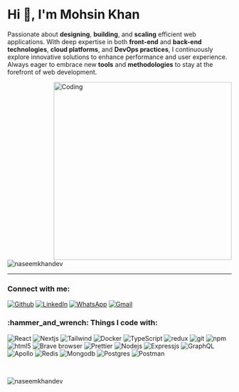 <h1>Hi 👋, I'm Mohsin Khan</h1>


Passionate about **designing**, **building**, and **scaling** efficient web applications. With deep expertise in both **front-end** and **back-end technologies**, **cloud platforms**, and **DevOps practices**, I continuously explore innovative solutions to enhance performance and user experience. Always eager to embrace new **tools** and **methodologies** to stay at the forefront of web development.

<img align="right" alt="Coding" width="400" src="https://cdn.dribbble.com/users/1162077/screenshots/3848914/media/7ed7d5ca074b48b328150e5a231e8d1f.gif" />

<p align="left"> <img src="https://komarev.com/ghpvc/?username=naseemkhandev&label=Visitors%20Count&color=0e75b6&style=flat" alt="naseemkhandev" /> </p>



---
<h3 align="left">Connect with me:</h3>
<p><a  href="https://github.com/naseemkhandev"  target="_blank"><img  alt="Github"  src="https://img.shields.io/badge/GitHub-%2312100E.svg?&style=for-the-badge&logo=Github&logoColor=white" /></a>  <a  href="https://www.linkedin.com/in/naseemkhann"  target="_blank"><img  alt="LinkedIn"  src="https://img.shields.io/badge/linkedin-%230077B5.svg?&style=for-the-badge&logo=linkedin&logoColor=white" /></a> 
  <a href="https://wa.me/923444170400" target="_blank"><img alt="WhatsApp" src="https://img.shields.io/badge/WhatsApp-25D366?style=for-the-badge&logo=whatsapp&logoColor=white" /></a>
<a href="mailto:naseemkhandev@gmail.com" target="_blank"><img alt="Gmail" src="https://img.shields.io/badge/Gmail-D14836?style=for-the-badge&logo=gmail&logoColor=white" /></a>
</p>

<h3 align="left">:hammer_and_wrench: Things I code with:</h3>
<p align="left"> 
<img  alt="React"  src="https://img.shields.io/badge/-React-45b8d8?style=flat-square&logo=react&logoColor=white" />

<img  alt="Nextjs"  src="https://img.shields.io/badge/next.js-000000?style=for-the-badge&logo=nextdotjs&logoColor=white" />

<img  alt="Tailwind"  src="https://img.shields.io/badge/tailwindcss-253d66?&logo=tailwindcss" />

<img  alt="Docker"  src="https://img.shields.io/badge/-Docker-46a2f1?style=flat-square&logo=docker&logoColor=white" />

<img  alt="TypeScript"  src="https://img.shields.io/badge/-TypeScript-007ACC?style=flat-square&logo=typescript&logoColor=white" />

<img  alt="redux"  src="https://img.shields.io/badge/-Redux-764ABC?style=flat-square&logo=redux&logoColor=white" />

<img  alt="git"  src="https://img.shields.io/badge/-Git-F05032?style=flat-square&logo=git&logoColor=white" />

<img  alt="npm"  src="https://img.shields.io/badge/-NPM-CB3837?style=flat-square&logo=npm&logoColor=white" />

<img  alt="html5"  src="https://img.shields.io/badge/-HTML5-E34F26?style=flat-square&logo=html5&logoColor=white" />

<img  alt="Brave browser"  src="https://img.shields.io/badge/-Brave_Browser-FB542B?style=flat-square&logo=brave&logoColor=white" />

<img  alt="Prettier"  src="https://img.shields.io/badge/-Prettier-F7B93E?style=flat-square&logo=prettier&logoColor=white" />

<img  alt="Nodejs"  src="https://img.shields.io/badge/-Nodejs-43853d?style=flat-square&logo=Node.js&logoColor=white" />

<img  alt="Expressjs"  src="https://img.shields.io/badge/Express.js-000000?logo=express&logoColor=fff&style=flat" />

<img  alt="GraphQL"  src="https://img.shields.io/badge/-GraphQL-E10098?style=flat-square&logo=graphql&logoColor=white" />

<img  alt="Apollo"  src="https://img.shields.io/badge/-Apollo%20GraphQL-311C87?style=flat-square&logo=apollo-graphql&logoColor=white" />

<img  alt="Redis"  src="https://img.shields.io/badge/Redis-DC382D?style=for-the-badge&logo=redis&logoColor=white" />

<img  alt="Mongodb"  src="https://img.shields.io/badge/-MongoDB-4DB33D?style=flat&logo=mongodb&logoColor=FFFFFF" />

<img  alt="Postgres"  src="https://img.shields.io/badge/postgresql-4169e1?style=for-the-badge&logo=postgresql&logoColor=white" />

<img  alt="Postman"  src="https://img.shields.io/badge/-Postman-FF6C37?style=flat&logo=postman&logoColor=white" />
</p>

<br/>
<p><img align="left" src="https://github-readme-stats.vercel.app/api/top-langs?username=naseemkhandev&show_icons=true&locale=en&layout=compact" alt="naseemkhandev" /></p>
